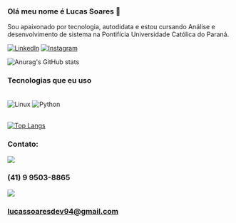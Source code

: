 ### Olá meu nome é Lucas Soares 👋

Sou apaixonado por tecnologia, autodidata e estou cursando Análise e desenvolvimento de sistema na Pontifícia Universidade Católica do Paraná.

[![Linkedln](https://img.shields.io/badge/LinkedIn-0077B5?style=for-the-badge&logo=linkedin&logoColor=white
)](https://www.linkedin.com/in/lucas-soares-521871205/)
[![Instagram](https://img.shields.io/badge/Instagram-E4405F?style=for-the-badge&logo=instagram&logoColor=white
)](https://www.instagram.com/lucas_so94/)



![Anurag's GitHub stats](https://github-readme-stats.vercel.app/api?username=LucasSoares2810&show_icons=true&theme=radical)


### Tecnologias que eu uso

 <div style="display: inline_block"><br/>
    <img align="center" alt="Linux" src="https://img.shields.io/badge/Linux-FCC624?style=for-the-badge&logo=linux&logoColor=black">
    <img align="center" alt="Python" src="https://img.shields.io/badge/Python-14354C?style=for-the-badge&logo=python&logoColor=white">              
</div><br/>

[![Top Langs](https://github-readme-stats.vercel.app/api/top-langs/?username=LucasSoares2810)](https://github.com/anuraghazra/github-readme-stats)



### Contato:
[![](https://img.shields.io/badge/WhatsApp-25D366?style=for-the-badge&logo=whatsapp&logoColor=white
)](https://web.whatsapp.com/) <h3> (41) 9 9503-8865

[![](https://img.shields.io/badge/Gmail-D14836?style=for-the-badge&logo=gmail&logoColor=white
)](https://web.whatsapp.com/) <h3> lucassoaresdev94@gmail.com
